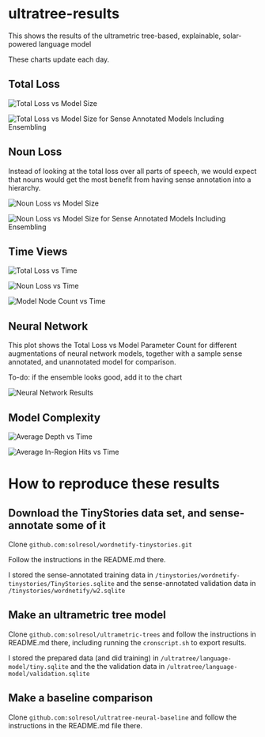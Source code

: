 # ultratree-results
This shows the results of the ultrametric tree-based, explainable, solar-powered language model

These charts update each day.

## Total Loss

![Total Loss vs Model Size](total_loss_vs_model_size.png)

![Total Loss vs Model Size for Sense Annotated Models Including Ensembling](total_loss_vs_model_size_with_ensemble.png)

## Noun Loss

Instead of looking at the total loss over all parts of speech, we would expect that nouns would get the most benefit from
having sense annotation into a hierarchy.

![Noun Loss vs Model Size](noun_loss_vs_model_size.png)

![Noun Loss vs Model Size for Sense Annotated Models Including Ensembling](noun_loss_vs_model_size_with_ensemble.png)


## Time Views

![Total Loss vs Time](total_loss_vs_time.png)

![Noun Loss vs Time](noun_loss_vs_time.png)

![Model Node Count vs Time](model_node_count_vs_time.png)

## Neural Network

This plot shows the Total Loss vs Model Parameter Count for different augmentations of neural network models, together with a sample sense annotated, and unannotated model for comparison.

To-do: if the ensemble looks good, add it to the chart

![Neural Network Results](neural-results.png)


## Model Complexity

![Average Depth vs Time](average_depth_vs_time.png)

![Average In-Region Hits vs Time](average_in_region_hits_vs_time.png)


# How to reproduce these results

## Download the TinyStories data set, and sense-annotate some of it

Clone `github.com:solresol/wordnetify-tinystories.git` 

Follow the instructions in the README.md there.

I stored the sense-annotated training data in `/tinystories/wordnetify-tinystories/TinyStories.sqlite` and the sense-annotated validation data in `/tinystories/wordnetify/w2.sqlite`

## Make an ultrametric tree model

Clone `github.com:solresol/ultrametric-trees` and follow the instructions
in README.md there, including running the `cronscript.sh` to export results.

I stored the prepared data (and did training) in
`/ultratree/language-model/tiny.sqlite` and the the validation data
in `/ultratree/language-model/validation.sqlite`

## Make a baseline comparison

Clone `github.com:solresol/ultratree-neural-baseline` and follow the
instructions in the README.md file there.




